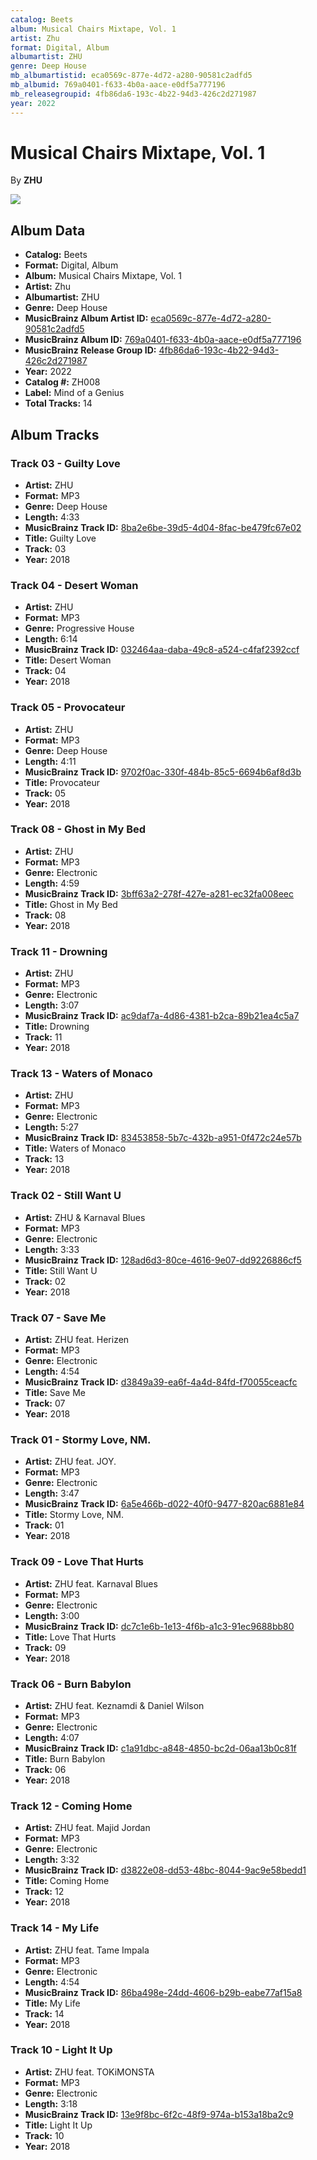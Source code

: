 ```yaml
---
catalog: Beets
album: Musical Chairs Mixtape, Vol. 1
artist: Zhu
format: Digital, Album
albumartist: ZHU
genre: Deep House
mb_albumartistid: eca0569c-877e-4d72-a280-90581c2adfd5
mb_albumid: 769a0401-f633-4b0a-aace-e0df5a777196
mb_releasegroupid: 4fb86da6-193c-4b22-94d3-426c2d271987
year: 2022
---
```


# Musical Chairs Mixtape, Vol. 1

By **ZHU**

![](../../assets/beetscovers/Zhu-Musical_Chairs_Mixtape__Vol_1.jpg)

## Album Data

- **Catalog:** Beets
- **Format:** Digital, Album
- **Album:** Musical Chairs Mixtape, Vol. 1
- **Artist:** Zhu
- **Albumartist:** ZHU
- **Genre:** Deep House
- **MusicBrainz Album Artist ID:** [eca0569c-877e-4d72-a280-90581c2adfd5](https://musicbrainz.org/artist/eca0569c-877e-4d72-a280-90581c2adfd5)
- **MusicBrainz Album ID:** [769a0401-f633-4b0a-aace-e0df5a777196](https://musicbrainz.org/release/769a0401-f633-4b0a-aace-e0df5a777196)
- **MusicBrainz Release Group ID:** [4fb86da6-193c-4b22-94d3-426c2d271987](https://musicbrainz.org/release-group/4fb86da6-193c-4b22-94d3-426c2d271987)
- **Year:** 2022
- **Catalog #:** ZH008
- **Label:** Mind of a Genius
- **Total Tracks:** 14

## Album Tracks

### Track 03 - Guilty Love

- **Artist:** ZHU
- **Format:** MP3
- **Genre:** Deep House
- **Length:** 4:33
- **MusicBrainz Track ID:** [8ba2e6be-39d5-4d04-8fac-be479fc67e02](https://musicbrainz.org/recording/8ba2e6be-39d5-4d04-8fac-be479fc67e02)
- **Title:** Guilty Love
- **Track:** 03
- **Year:** 2018

### Track 04 - Desert Woman

- **Artist:** ZHU
- **Format:** MP3
- **Genre:** Progressive House
- **Length:** 6:14
- **MusicBrainz Track ID:** [032464aa-daba-49c8-a524-c4faf2392ccf](https://musicbrainz.org/recording/032464aa-daba-49c8-a524-c4faf2392ccf)
- **Title:** Desert Woman
- **Track:** 04
- **Year:** 2018

### Track 05 - Provocateur

- **Artist:** ZHU
- **Format:** MP3
- **Genre:** Deep House
- **Length:** 4:11
- **MusicBrainz Track ID:** [9702f0ac-330f-484b-85c5-6694b6af8d3b](https://musicbrainz.org/recording/9702f0ac-330f-484b-85c5-6694b6af8d3b)
- **Title:** Provocateur
- **Track:** 05
- **Year:** 2018

### Track 08 - Ghost in My Bed

- **Artist:** ZHU
- **Format:** MP3
- **Genre:** Electronic
- **Length:** 4:59
- **MusicBrainz Track ID:** [3bff63a2-278f-427e-a281-ec32fa008eec](https://musicbrainz.org/recording/3bff63a2-278f-427e-a281-ec32fa008eec)
- **Title:** Ghost in My Bed
- **Track:** 08
- **Year:** 2018

### Track 11 - Drowning

- **Artist:** ZHU
- **Format:** MP3
- **Genre:** Electronic
- **Length:** 3:07
- **MusicBrainz Track ID:** [ac9daf7a-4d86-4381-b2ca-89b21ea4c5a7](https://musicbrainz.org/recording/ac9daf7a-4d86-4381-b2ca-89b21ea4c5a7)
- **Title:** Drowning
- **Track:** 11
- **Year:** 2018

### Track 13 - Waters of Monaco

- **Artist:** ZHU
- **Format:** MP3
- **Genre:** Electronic
- **Length:** 5:27
- **MusicBrainz Track ID:** [83453858-5b7c-432b-a951-0f472c24e57b](https://musicbrainz.org/recording/83453858-5b7c-432b-a951-0f472c24e57b)
- **Title:** Waters of Monaco
- **Track:** 13
- **Year:** 2018

### Track 02 - Still Want U

- **Artist:** ZHU & Karnaval Blues
- **Format:** MP3
- **Genre:** Electronic
- **Length:** 3:33
- **MusicBrainz Track ID:** [128ad6d3-80ce-4616-9e07-dd9226886cf5](https://musicbrainz.org/recording/128ad6d3-80ce-4616-9e07-dd9226886cf5)
- **Title:** Still Want U
- **Track:** 02
- **Year:** 2018

### Track 07 - Save Me

- **Artist:** ZHU feat. Herizen
- **Format:** MP3
- **Genre:** Electronic
- **Length:** 4:54
- **MusicBrainz Track ID:** [d3849a39-ea6f-4a4d-84fd-f70055ceacfc](https://musicbrainz.org/recording/d3849a39-ea6f-4a4d-84fd-f70055ceacfc)
- **Title:** Save Me
- **Track:** 07
- **Year:** 2018

### Track 01 - Stormy Love, NM.

- **Artist:** ZHU feat. JOY.
- **Format:** MP3
- **Genre:** Electronic
- **Length:** 3:47
- **MusicBrainz Track ID:** [6a5e466b-d022-40f0-9477-820ac6881e84](https://musicbrainz.org/recording/6a5e466b-d022-40f0-9477-820ac6881e84)
- **Title:** Stormy Love, NM.
- **Track:** 01
- **Year:** 2018

### Track 09 - Love That Hurts

- **Artist:** ZHU feat. Karnaval Blues
- **Format:** MP3
- **Genre:** Electronic
- **Length:** 3:00
- **MusicBrainz Track ID:** [dc7c1e6b-1e13-4f6b-a1c3-91ec9688bb80](https://musicbrainz.org/recording/dc7c1e6b-1e13-4f6b-a1c3-91ec9688bb80)
- **Title:** Love That Hurts
- **Track:** 09
- **Year:** 2018

### Track 06 - Burn Babylon

- **Artist:** ZHU feat. Keznamdi & Daniel Wilson
- **Format:** MP3
- **Genre:** Electronic
- **Length:** 4:07
- **MusicBrainz Track ID:** [c1a91dbc-a848-4850-bc2d-06aa13b0c81f](https://musicbrainz.org/recording/c1a91dbc-a848-4850-bc2d-06aa13b0c81f)
- **Title:** Burn Babylon
- **Track:** 06
- **Year:** 2018

### Track 12 - Coming Home

- **Artist:** ZHU feat. Majid Jordan
- **Format:** MP3
- **Genre:** Electronic
- **Length:** 3:32
- **MusicBrainz Track ID:** [d3822e08-dd53-48bc-8044-9ac9e58bedd1](https://musicbrainz.org/recording/d3822e08-dd53-48bc-8044-9ac9e58bedd1)
- **Title:** Coming Home
- **Track:** 12
- **Year:** 2018

### Track 14 - My Life

- **Artist:** ZHU feat. Tame Impala
- **Format:** MP3
- **Genre:** Electronic
- **Length:** 4:54
- **MusicBrainz Track ID:** [86ba498e-24dd-4606-b29b-eabe77af15a8](https://musicbrainz.org/recording/86ba498e-24dd-4606-b29b-eabe77af15a8)
- **Title:** My Life
- **Track:** 14
- **Year:** 2018

### Track 10 - Light It Up

- **Artist:** ZHU feat. TOKiMONSTA
- **Format:** MP3
- **Genre:** Electronic
- **Length:** 3:18
- **MusicBrainz Track ID:** [13e9f8bc-6f2c-48f9-974a-b153a18ba2c9](https://musicbrainz.org/recording/13e9f8bc-6f2c-48f9-974a-b153a18ba2c9)
- **Title:** Light It Up
- **Track:** 10
- **Year:** 2018

